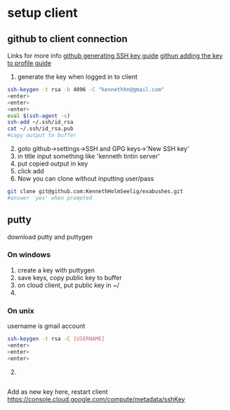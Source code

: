 # setup client

## github to client connection
Links for more info
[github generating SSH key guide](https://help.github.com/en/github/authenticating-to-github/generating-a-new-ssh-key-and-adding-it-to-the-ssh-agent)
[githun adding the key to profile guide](https://help.github.com/en/github/authenticating-to-github/adding-a-new-ssh-key-to-your-github-account)

1. generate the key when logged in to client
```sh
ssh-keygen -t rsa -b 4096 -C "kennethhn@gmail.com"
<enter>
<enter>
<enter>
eval $(ssh-agent -s)
ssh-add ~/.ssh/id_rsa
cat ~/.ssh/id_rsa.pub
#copy output to buffer
```
2. goto github->settings->SSH and GPG keys->'New SSH key'
3. in title input something like 'kenneth tintin server'
4. put copied output in key
5. click add
7. Now you can clone without inputting user/pass
```sh
git clone git@github.com:KennethHolmSeelig/exabushes.git
#answer 'yes' when prompted
```


## putty
download putty and puttygen

### On windows
1. create a key with puttygen
2. save keys, copy public key to buffer
3. on cloud client, put public key in ~/
4. 

### On unix

username is gmail account
```sh
ssh-keygen -t rsa -C [USERNAME]
<enter>
<enter>
<enter>
```

2.
```sh

```

Add as new key here, restart client
https://console.cloud.google.com/compute/metadata/sshKey